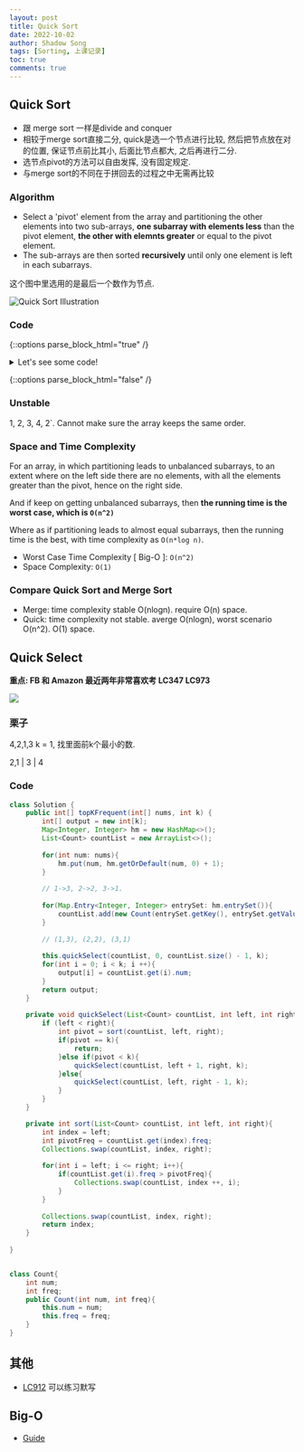 ```yaml
---
layout: post 
title: Quick Sort
date: 2022-10-02
author: Shadow Song
tags: [Sorting, 上课记录]
toc: true
comments: true
---
```


## Quick Sort

- 跟 merge sort 一样是divide and conquer
- 相较于merge sort直接二分, quick是选一个节点进行比较, 然后把节点放在对的位置, 保证节点前比其小, 后面比节点都大, 之后再进行二分. 
- 选节点pivot的方法可以自由发挥, 没有固定规定.
- 与merge sort的不同在于拼回去的过程之中无需再比较

### Algorithm

- Select a 'pivot' element from the array and partitioning the other elements into two sub-arrays, **one subarray with elements less** than the pivot element, **the other with elemnts greater** or equal to the pivot element. 
- The sub-arrays are then sorted **recursively** until only one element is left in each subarrays. 

这个图中里选用的是最后一个数作为节点. 

![Quick Sort Illustration](https://www.techiedelight.com/wp-content/uploads/Quicksort.png)

### Code

{::options parse_block_html="true" /}

<details><summary markdown="span">Let's see some code!</summary>

```java
public static void quickSort(int[] arr){
    qsort(arr, 0, arr.length-1);
}
private static void qsort(int[] arr, int left, int right){
    if(left<right){
        int pivot = partition(list, left, right);
        qSort(list, left, pivot-1);
        qSort(list, pivot+1, right);
    }
}

-3, 2, -6, -1   最后要换 -3 到正确位置.  store_index = 0

-1, 2, -6, -3 

-6, 2, -1, -3  store_index = 1

-6, -3, -1, 2

public static int partition(int[] arr, int left, int right) {
	 // -3, 2, -6, -1   最后要换 -3 到正确位置.  store_index = 0
	 
    int pivot = arr[left]; // 此处选取Left, 也就是第一个数为Pivot. 
    // 1. move pivot to end
    swap(arr, left, right);  // -1, 2, -6, -3 
    int store_index = left; // store_index = 0

    // 2. move all smaller elements to the left
    for (int i = left; i <= right; i++) {
      if (arr[i] < pivot) {
        swap(arr, store_index, i); 
        store_index++; // -6, 2, -1, -3  store_index = 1
      }
    }

    // 3. move pivot to its final place
    swap(arr, store_index, right); // -6, -3, -1, 2
    return store_index;
  }

  public static void swap(int[]arr, int a, int b) {
    int tmp = arr[a];
    arr[a] = arr[b];
    arr[b] = tmp;
  }
```

</details>

{::options parse_block_html="false" /}

### Unstable

1, 2, 3, 4, 2`.  Cannot make sure the array keeps the same order. 

### Space and Time Complexity

For an array, in which partitioning leads to unbalanced subarrays, to an extent where on the left side there are no elements, with all the elements greater than the pivot, hence on the right side.

And if keep on getting unbalanced subarrays, then **the running time is the worst case, which is `O(n^2)`**

Where as if partitioning leads to almost equal subarrays, then the running time is the best, with time complexity as `O(n*log n)`.

- Worst Case Time Complexity [ Big-O ]: `O(n^2)`
- Space Complexity: `O(1)`

### Compare Quick Sort and Merge Sort

- Merge: time complexity stable O(nlogn). require O(n) space. 
- Quick: time complexity not stable. averge O(nlogn), worst scenario O(n^2). O(1) space.

## Quick Select


**重点: FB 和 Amazon 最近两年非常喜欢考 LC347 LC973**

![](https://lh3.googleusercontent.com/pw/AM-JKLWNIJ1Gdr26zSrNm4J3_bG1sqNZukMc4vlIDv-_s-pcZ_fZSz35wHKS6FzwElatBCyHOKjWPUZTwgVRIxBIC5djdTmCMWKgHHfPxlogdRJ9aNDPTNpYh5JMTheshW9pbPbr-_-JNfdQPq0K8mtPXuRy=w1015-h783-no?authuser=0)


### 栗子

4,2,1,3 k = 1, 找里面前k个最小的数. 

2,1   |  3  | 4 

### Code

```java
class Solution {
    public int[] topKFrequent(int[] nums, int k) {
        int[] output = new int[k];
        Map<Integer, Integer> hm = new HashMap<>();
        List<Count> countList = new ArrayList<>();
        
        for(int num: nums){
            hm.put(num, hm.getOrDefault(num, 0) + 1);
        }
        
        // 1->3, 2->2, 3->1.
        
        for(Map.Entry<Integer, Integer> entrySet: hm.entrySet()){
            countList.add(new Count(entrySet.getKey(), entrySet.getValue()));
        }
        
        // (1,3), (2,2), (3,1)
        
        this.quickSelect(countList, 0, countList.size() - 1, k);
        for(int i = 0; i < k; i ++){
            output[i] = countList.get(i).num;
        }
        return output;
    }
    
    private void quickSelect(List<Count> countList, int left, int right, int k){
        if (left < right){
            int pivot = sort(countList, left, right);
            if(pivot == k){
                return;
            }else if(pivot < k){
                quickSelect(countList, left + 1, right, k);
            }else{
                quickSelect(countList, left, right - 1, k);
            }
        }
    }

    private int sort(List<Count> countList, int left, int right){
        int index = left;
        int pivotFreq = countList.get(index).freq;
        Collections.swap(countList, index, right);
        
        for(int i = left; i <= right; i++){
            if(countList.get(i).freq > pivotFreq){
                Collections.swap(countList, index ++, i);
            }
        }
        
        Collections.swap(countList, index, right);
        return index;
    }
    
}


class Count{
    int num;
    int freq;
    public Count(int num, int freq){
        this.num = num;
        this.freq = freq;
    }
}
```

## 其他

- [LC912](https://leetcode.com/problems/sort-an-array/) 可以练习默写

## Big-O

- [Guide](https://developerinsider.co/big-o-notation-explained-with-examples/)